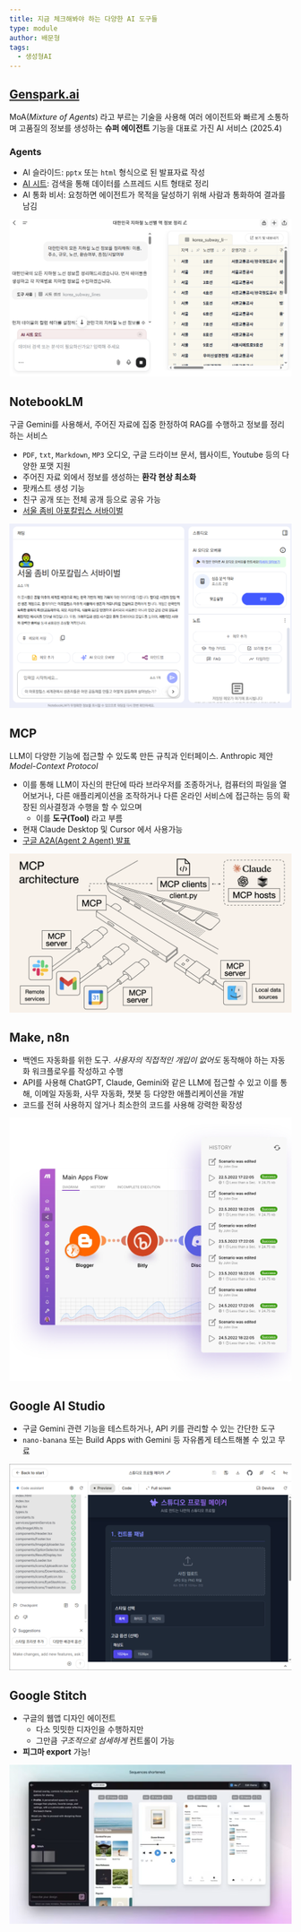 ```yaml
---
title: 지금 체크해봐야 하는 다양한 AI 도구들
type: module
author: 배문형
tags:
  - 생성형AI
---
```


## [Genspark.ai](https://www.genspark.ai/invite_member?invite_code=YzBkN2EzMDJMYTFmZExiNDhlTGE3MGRMY2M1N2NkODg0MjE2)

MoA(*Mixture of Agents*) 라고 부르는 기술을 사용해 여러 에이전트와 빠르게 소통하며 고품질의 정보를 생성하는 **슈퍼 에이전트** 기능을 대표로 가진 AI 서비스 (2025.4)

### Agents

- AI 슬라이드: `pptx` 또는 `html` 형식으로 된 발표자료 작성
- [AI 시트](https://www.genspark.ai/agents?id=de55b136-3ca6-41f2-afb3-cb073c1c693c): 검색을 통해 데이터를 스프레드 시트 형태로 정리
- AI 통화 비서: 요청하면 에이전트가 목적을 달성하기 위해 사람과 통화하여 결과를 남김

![](../attachments/chatgpt-genspark_ai_sheets.png)

## NotebookLM

구글 Gemini를 사용해서, 주어진 자료에 집중 한정하여 RAG를 수행하고 정보를 정리하는 서비스

- `PDF`, `txt`, `Markdown`, `MP3` 오디오, 구글 드라이브 문서, 웹사이트, Youtube 등의 다양한 포맷 지원
- 주어진 자료 외에서 정보를 생성하는 **환각 현상 최소화**
- 팟캐스트 생성 기능
- 친구 공개 또는 전체 공개 등으로 공유 가능
- [서울 좀비 아포칼립스 서바이벌](https://notebooklm.google.com/notebook/dbf52a76-e468-4a5f-a88b-4a667c0f6435?original_referer=https:%2F%2Fnotebooklm.google%23&pli=1)

![](../attachments/chatgpt-notebook_lm.png)

## MCP

LLM이 다양한 기능에 접근할 수 있도록 만든 규칙과 인터페이스. Anthropic 제안 *Model-Context Protocol*

- 이를 통해 LLM이 자신의 판단에 따라 브라우저를 조종하거나, 컴퓨터의 파일을 열어보거나, 다른 애플리케이션을 조작하거나 다른 온라인 서비스에 접근하는 등의 확장된 의사결정과 수행을 할 수 있으며
	- 이를 **도구(Tool)** 라고 부름
- 현재 Claude Desktop 및 Cursor 에서 사용가능
- [구글 A2A(Agent 2 Agent) 발표](https://developers.googleblog.com/ko/a2a-a-new-era-of-agent-interoperability/)

![](../attachments/chatgpt-mcp.png)

## Make, n8n

- 백엔드 자동화를 위한 도구. *사용자의 직접적인 개입이 없어도* 동작해야 하는 자동화 워크플로우를 작성하고 수행
- API를 사용해 ChatGPT, Claude, Gemini와 같은 LLM에 접근할 수 있고 이를 통해, 이메일 자동화, 사무 자동화, 챗봇 등 다양한 애플리케이션을 개발
- 코드를 전혀 사용하지 않거나 최소한의 코드를 사용해 강력한 확장성

![](../attachments/make-intro.png)

## Google AI Studio

- 구글 Gemini 관련 기능을 테스트하거나, API 키를 관리할 수 있는 간단한 도구
- `nano-banana` 또는 Build Apps with Gemini 등 자유롭게 테스트해볼 수 있고 무료

![](../attachments/chatgpt-google_studio.png)

## Google Stitch

- 구글의 웹앱 디자인 에이전트
	- 다소 밋밋한 디자인을 수행하지만
	- 그만큼 *구조적으로 섬세하게* 컨트롤이 가능
- **피그마 export** 가능!

![](../attachments/ai-google_stitch.png)
